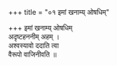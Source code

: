 +++
title = "०१ इमां खनाम्य् ओषधिम्"

+++
इमां खनाम्य् ओषधिम्  
अदृष्टहननीम् अहम् ।  
अश्वस्यावो ददाति त्वा  
वैरूपो वाजिनीवति ॥